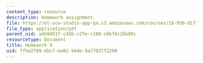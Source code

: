 ```yaml
---
content_type: resource
description: Homework assignment.
file: https://ol-ocw-studio-app-qa.s3.amazonaws.com/courses/18-950-differential-geometry-fall-2008/ffba27696bcfea8294de9a77037f2298_homework9.pdf
file_type: application/pdf
parent_uid: a4b9481f-c45b-c2fe-c188-c6bf8c26b89c
resourcetype: Document
title: Homework 9
uid: ffba2769-6bcf-ea82-94de-9a77037f2298
---
```

